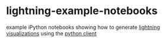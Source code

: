 lightning-example-notebooks
================================

example iPython notebooks showing how to generate [lightning visualizations](http://lightning-viz.github.io/) using the [python client](http://lightning-viz.github.io/lightning-python/)